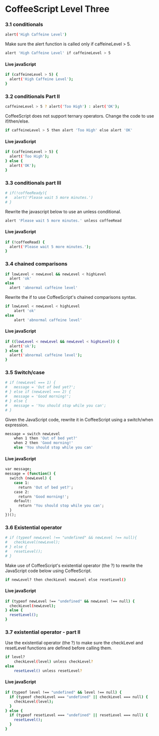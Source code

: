 # CoffeeScript Level Three


### 3.1 conditionals

```sh
alert('High Caffeine Level')
```

Make sure the alert function is called only if caffeineLevel > 5.

```sh
alert 'High Caffeine Level' if caffeineLevel > 5
```

#### Live javaScript

```sh
if (caffeineLevel > 5) {
  alert('High Caffeine Level');
}
```


### 3.2 conditionals Part II

```sh
caffeineLevel > 5 ? alert('Too High') : alert('OK');
```
CoffeeScript does not support ternary operators. Change the code to use if/then/else.

```sh
if caffeineLevel > 5 then alert 'Too High' else alert 'OK'
```

#### Live javaScript

```sh
if (caffeineLevel > 5) {
  alert('Too High');
} else {
  alert('OK');
}
```


### 3.3 conditionals part III

```sh
# if(!coffeeReady){
#   alert('Please wait 5 more minutes.')
# }
```

Rewrite the javascript below to use an unless conditional.

```sh
alert 'Please wait 5 more minutes.' unless coffeeRead
```
#### Live javaScript

```sh
if (!coffeeRead) {
  alert('Please wait 5 more minutes.');
}
```

### 3.4 chained comparisons

```sh
if lowLevel < newLevel && newLevel < highLevel
  alert 'ok'
else
  alert 'abnormal caffeine level'
```

Rewrite the if to use CoffeeScript's chained comparisons syntax.

```sh
if lowLevel < newLevel < highLevel
    alert 'ok'
else
    alert 'abnormal caffeine level'
```

#### Live javaScript

```sh
if ((lowLevel < newLevel && newLevel < highLevel)) {
  alert('ok');
} else {
  alert('abnormal caffeine level');
}
```

### 3.5 Switch/case

```sh
# if (newLevel === 1) {
#   message = 'Out of bed yet?';
# } else if (newLevel === 2) {
#   message = 'Good morning!';
# } else {
#   message = 'You should stop while you can';
# }
```

Given the JavaScript code, rewrite it in CoffeeScript using a switch/when expression.

```sh
message = switch newLevel
    when 1 then 'Out of bed yet?'
    when 2 then 'Good morning!'
    else 'You should stop while you can'
```
#### Live javaScript

```sh
var message;
message = (function() {
  switch (newLevel) {
    case 1:
      return 'Out of bed yet?';
    case 2:
      return 'Good morning!';
    default:
      return 'You should stop while you can';
  }
})();
```

### 3.6 Existential operator

```sh
# if (typeof newLevel !== "undefined" && newLevel !== null){
#   checkLevel(newLevel);
# } else {
#   resetLevel();
# }
```

Make use of CoffeeScript's existential operator (the ?) to rewrite the JavaScript code below using CoffeeScript.

```sh
if newLevel? then checkLevel newLevel else resetLevel()
```

#### Live javaScript

```sh
if (typeof newLevel !== "undefined" && newLevel !== null) {
  checkLevel(newLevel);
} else {
  resetLevel();
}
```

### 3.7 existential operator - part II

Use the existential operator (the ?) to make sure the checkLevel and resetLevel functions are defined before calling them.

```sh
if level?
    checkLevel(level) unless checkLevel?
else
    resetLevel() unless resetLevel?
```

#### Live javaScript

```sh
if (typeof level !== "undefined" && level !== null) {
  if (typeof checkLevel === "undefined" || checkLevel === null) {
    checkLevel(level);
  }
} else {
  if (typeof resetLevel === "undefined" || resetLevel === null) {
    resetLevel();
  }
}
```

